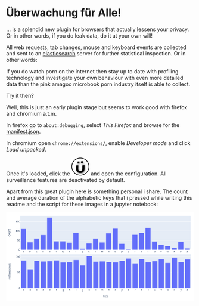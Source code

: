 # Überwachung für Alle!

... is a splendid new plugin for browsers that actually lessens your privacy. 
Or in other words, if you do leak data, do it at your own will!

All web requests, tab changes, mouse and keyboard events are collected 
and sent to an [elasticsearch](https://www.elastic.co/guide/index.html) 
server for further statistical inspection.
Or in other words:

If you do watch porn on the internet then stay up to date with 
profiling technology and investigate your own behaviour with even more detailed 
data than the pink amagoo microbook porn industry itself is able to collect.

Try it then?

Well, this is just an early plugin stage but seems to work good with 
firefox and chromium a.t.m.

In firefox go to `about:debugging`, select *This Firefox* and browse 
for the [manifest.json](manifest.json).

In chromium open `chrome://extensions/`, enable *Developer mode* and 
click *Load unpacked*. 

Once it's loaded, click the ![popup image](assets/logo-48.png) and open 
the configuration. All surveillance features are deactivated by default.

Apart from this great plugin here is something personal i share. 
The count and average duration of the alphabetic keys that i pressed while 
writing this readme and the script for these images in a jupyter notebook:

![very-personal-information](keydemo.png)
